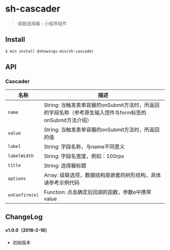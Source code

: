 # sh-cascader

> 级联选择器 - 小程序组件

## Install

``` bash
$ min install @showings-min/sh-cascader
```


## API

### Cascader

| 名称                  | 描述                         |
|----------------------|------------------------------|
|`name`     |String: 当触发表单容器的onSubmit方法时，所返回的字段名称（参考原生输入控件与form标签的onSubmit方法介绍）|
|`value`    |String: 当触发表单容器的onSubmit方法时，所返回的值|
|`label`    |String: 字段名称，与name不同意义|
|`labelWidth`|String: 字段名宽度，例如：100rpx|
|`title`    |String: 选择器标题|
|`options`|Array: 级联选项，数据结构是嵌套的树形结构，具体请参考示例代码|
|`onConfirm(e)`|Function: 点击确定后回调的函数，参数e中携带value|

## ChangeLog

#### v1.0.0（2018-2-18）

- 初始版本
